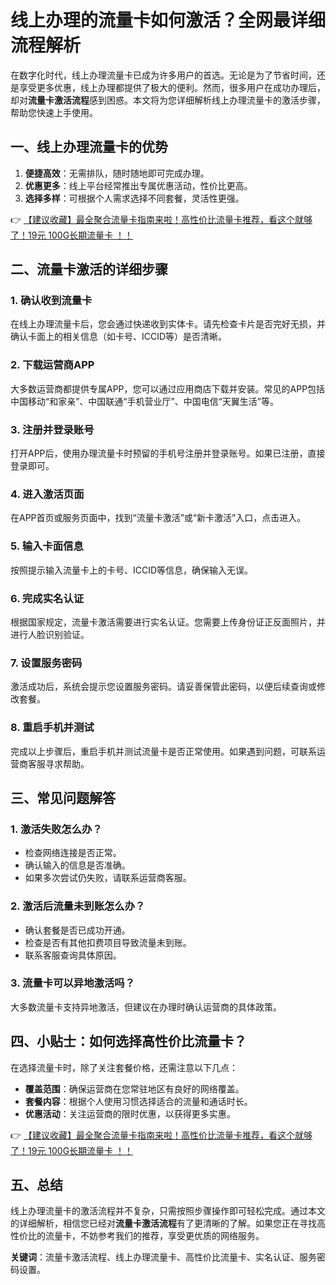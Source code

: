# 线上办理的流量卡如何激活？全网最详细流程解析

在数字化时代，线上办理流量卡已成为许多用户的首选。无论是为了节省时间，还是享受更多优惠，线上办理都提供了极大的便利。然而，很多用户在成功办理后，却对**流量卡激活流程**感到困惑。本文将为您详细解析线上办理流量卡的激活步骤，帮助您快速上手使用。

## 一、线上办理流量卡的优势

1. **便捷高效**：无需排队，随时随地即可完成办理。  
2. **优惠更多**：线上平台经常推出专属优惠活动，性价比更高。  
3. **选择多样**：可根据个人需求选择不同套餐，灵活性更强。  

👉 [【建议收藏】最全聚合流量卡指南来啦！高性价比流量卡推荐，看这个就够了！19元 100G长期流量卡 ！！](https://bit.ly/Liuliangka)

## 二、流量卡激活的详细步骤

### 1. 确认收到流量卡
在线上办理流量卡后，您会通过快递收到实体卡。请先检查卡片是否完好无损，并确认卡面上的相关信息（如卡号、ICCID等）是否清晰。

### 2. 下载运营商APP
大多数运营商都提供专属APP，您可以通过应用商店下载并安装。常见的APP包括中国移动“和家亲”、中国联通“手机营业厅”、中国电信“天翼生活”等。

### 3. 注册并登录账号
打开APP后，使用办理流量卡时预留的手机号注册并登录账号。如果已注册，直接登录即可。

### 4. 进入激活页面
在APP首页或服务页面中，找到“流量卡激活”或“新卡激活”入口，点击进入。

### 5. 输入卡面信息
按照提示输入流量卡上的卡号、ICCID等信息，确保输入无误。

### 6. 完成实名认证
根据国家规定，流量卡激活需要进行实名认证。您需要上传身份证正反面照片，并进行人脸识别验证。

### 7. 设置服务密码
激活成功后，系统会提示您设置服务密码。请妥善保管此密码，以便后续查询或修改套餐。

### 8. 重启手机并测试
完成以上步骤后，重启手机并测试流量卡是否正常使用。如果遇到问题，可联系运营商客服寻求帮助。

## 三、常见问题解答

### 1. 激活失败怎么办？
- 检查网络连接是否正常。  
- 确认输入的信息是否准确。  
- 如果多次尝试仍失败，请联系运营商客服。

### 2. 激活后流量未到账怎么办？
- 确认套餐是否已成功开通。  
- 检查是否有其他扣费项目导致流量未到账。  
- 联系客服查询具体原因。

### 3. 流量卡可以异地激活吗？
大多数流量卡支持异地激活，但建议在办理时确认运营商的具体政策。

## 四、小贴士：如何选择高性价比流量卡？

在选择流量卡时，除了关注套餐价格，还需注意以下几点：  
- **覆盖范围**：确保运营商在您常驻地区有良好的网络覆盖。  
- **套餐内容**：根据个人使用习惯选择适合的流量和通话时长。  
- **优惠活动**：关注运营商的限时优惠，以获得更多实惠。  

👉 [【建议收藏】最全聚合流量卡指南来啦！高性价比流量卡推荐，看这个就够了！19元 100G长期流量卡 ！！](https://bit.ly/Liuliangka)

## 五、总结

线上办理流量卡的激活流程并不复杂，只需按照步骤操作即可轻松完成。通过本文的详细解析，相信您已经对**流量卡激活流程**有了更清晰的了解。如果您正在寻找高性价比的流量卡，不妨参考我们的推荐，享受更优质的网络服务。

**关键词**：流量卡激活流程、线上办理流量卡、高性价比流量卡、实名认证、服务密码设置。